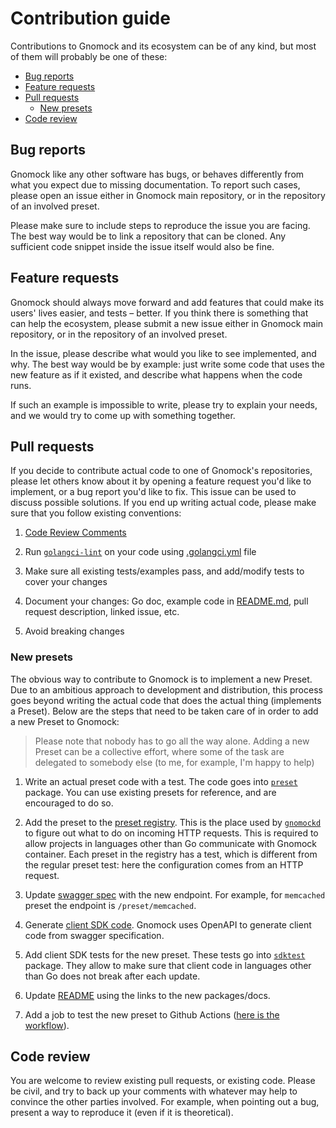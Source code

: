 # Contribution guide

Contributions to Gnomock and its ecosystem can be of any kind, but most of them
will probably be one of these:

- [Bug reports](#bug-reports)
- [Feature requests](#feature-requests)
- [Pull requests](#pull-requests)
    - [New presets](#new-presets)
- [Code review](#code-review)

## Bug reports

Gnomock like any other software has bugs, or behaves differently from what you
expect due to missing documentation. To report such cases, please open an issue
either in Gnomock main repository, or in the repository of an involved preset.

Please make sure to include steps to reproduce the issue you are facing. The
best way would be to link a repository that can be cloned. Any sufficient
code snippet inside the issue itself would also be fine.

## Feature requests

Gnomock should always move forward and add features that could make its users'
lives easier, and tests – better. If you think there is something that can help
the ecosystem, please submit a new issue either in Gnomock main repository, or
in the repository of an involved preset.

In the issue, please describe what would you like to see implemented, and why.
The best way would be by example: just write some code that uses the new
feature as if it existed, and describe what happens when the code runs.

If such an example is impossible to write, please try to explain your needs,
and we would try to come up with something together.

## Pull requests

If you decide to contribute actual code to one of Gnomock's repositories,
please let others know about it by opening a feature request you'd like to
implement, or a bug report you'd like to fix. This issue can be used to discuss
possible solutions. If you end up writing actual code, please make sure that
you follow existing conventions:

1. [Code Review Comments](https://github.com/golang/go/wiki/CodeReviewComments)

2. Run [`golangci-lint`](https://github.com/golangci/golangci-lint) on your
   code using [.golangci.yml](.golangci.yml) file

3. Make sure all existing tests/examples pass, and add/modify tests to cover
   your changes

4. Document your changes: Go doc, example code in [README.md](README.md), pull
   request description, linked issue, etc.

5. Avoid breaking changes

### New presets

The obvious way to contribute to Gnomock is to implement a new Preset. Due to
an ambitious approach to development and distribution, this process goes beyond
writing the actual code that does the actual thing (implements a Preset). Below
are the steps that need to be taken care of in order to add a new Preset to
Gnomock:

> Please note that nobody has to go all the way alone. Adding a new Preset can
> be a collective effort, where some of the task are delegated to somebody else
> (to me, for example, I'm happy to help)

1. Write an actual preset code with a test. The code goes into
   [`preset`](https://github.com/orlangure/gnomock/tree/master/preset) package.
   You can use existing presets for reference, and are encouraged to do so.

1. Add the preset to the [preset
   registry](https://github.com/orlangure/gnomock/tree/master/cmd/server/presets.go).
   This is the place used by
   [`gnomockd`](https://github.com/orlangure/gnomock/tree/master/internal/gnomockd)
   to figure out what to do on incoming HTTP requests. This is required to
   allow projects in languages other than Go communicate with Gnomock
   container. Each preset in the registry has a test, which is different from
   the regular preset test: here the configuration comes from an HTTP request.

1. Update [swagger
   spec](https://github.com/orlangure/gnomock/blob/master/swagger/swagger.yaml)
   with the new endpoint. For example, for `memcached` preset the endpoint is
   `/preset/memcached`.

1. Generate [client SDK
   code](https://github.com/orlangure/gnomock#using-gnomock-server). Gnomock
   uses OpenAPI to generate client code from swagger specification.

1. Add client SDK tests for the new preset. These tests go into
   [`sdktest`](https://github.com/orlangure/gnomock/tree/master/sdktest)
   package. They allow to make sure that client code in languages other than Go
   does not break after each update.

1. Update [README](README.md) using the links to the new packages/docs.

1. Add a job to test the new preset to Github Actions ([here is the
   workflow](https://github.com/orlangure/gnomock/blob/master/.github/workflows/test.yaml)).

## Code review

You are welcome to review existing pull requests, or existing code. Please be
civil, and try to back up your comments with whatever may help to convince the
other parties involved. For example, when pointing out a bug, present a way to
reproduce it (even if it is theoretical).
